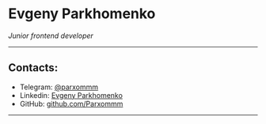 # **Evgeny Parkhomenko**
*Junior frontend developer*
***
## Contacts:
* Telegram: [@parxommm](https://t.me/parxommm)
* Linkedin: [Evgeny Parkhomenko](https://www.linkedin.com/in/evg-parhom/)
* GitHub: [github.com/Parxommm](https://github.com/Parxommm)
***